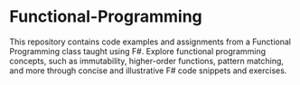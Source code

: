 # Functional-Programming

This repository contains code examples and assignments from a Functional Programming class taught using F#. Explore functional programming concepts, such as immutability, higher-order functions, pattern matching, and more through concise and illustrative F# code snippets and exercises.
